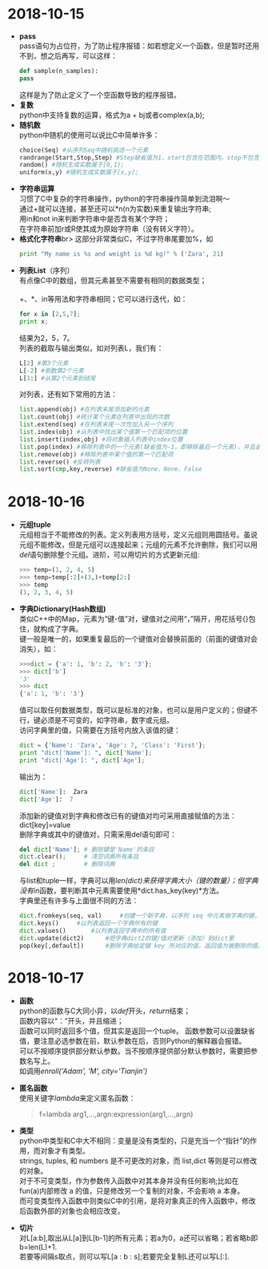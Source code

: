 # 2018-10-15
- **pass**<br>
	pass语句为占位符，为了防止程序报错：如若想定义一个函数，但是暂时还用不到，想之后再写，可以这样：
	```python
	def sample(n_samples):
    pass
    ```
    这样是为了防止定义了一个空函数导致的程序报错。
- **复数**<br>
	python中支持复数的运算，格式为a + bj或者complex(a,b);
- **随机数**<br>
	python中随机的使用可以说比C中简单许多：
	```python
	choice(Seq) #从序列Seq中随机挑选一个元素
	randrange(Start,Stop,Step) #Step缺省值为1，start包含在范围内，stop不包含在范围内
	random() #随机生成实数属于[0,1);
	uniform(x,y) #随机生成实数属于[x,y];
	```
- **字符串运算**<br>
	习惯了C中复杂的字符串操作，python的字符串操作简单到流泪啊～   
	通过+就可以连接，甚至还可以\*n(n为实数)来重复输出字符串;   
	用in和not in来判断字符串中是否含有某个字符；   
	在字符串前加r或R使其成为原始字符串（没有转义字符）。
- **格式化字符串**br>
	这部分非常类似C，不过字符串尾要加%，如
	```python
	print "My name is %s and weight is %d kg!" % ('Zara', 21) 
	```
- **列表List**（序列）<br>
	有点像C中的数组，但其元素甚至不需要有相同的数据类型； <br>  
	+、\*、in等用法和字符串相同；它可以进行迭代，如：<br>
	```python
	for x in [2,5,7];
	print x;
	```
	结果为2，5，7。<br>
	列表的截取与输出类似，如对列表L，我们有：<br>
	```python
	L[2] #第3个元素
	L[-2] #倒数第2个元素
	L[1:] #从第2个元素到结尾
	```
	对列表，还有如下常用的方法：<br>
	```python
	list.append(obj) #在列表末尾添加新的元素
	list.count(obj) #统计某个元素在列表中出现的次数
	list.extend(seq) #在列表末尾一次性加入另一个序列
	list.index(obj) #从列表中找出某个值第一个匹配项的位置
	list.insert(index,obj) #将对象插入列表中index位置
	list.pop(index) #移除列表中的一个元素(缺省值为-1，即移除最后一个元素)，并且返回该元素的值
	list.remove(obj) #移除列表中某个值的第一个匹配项
	list.reverse() #反转列表
	list.sort(cmp,key,reverse) #缺省值为None、None、False
	```
# 2018-10-16
- **元组tuple**<br>
	元组相当于不能修改的列表。定义列表用方括号，定义元组则用圆括号。虽说元组不能修改，但是元组可以连接起来；元组的元素不允许删除，我们可以用*del*语句删除整个元组。进阶，可以用切片的方式更新元组:
	```python
	>>> temp=(1, 2, 4, 5)    
	>>> temp=temp[:2]+(3,)+temp[2:]    
	>>> temp    
	(1, 2, 3, 4, 5)    
	```
- **字典Dictionary(Hash数组)**<br>
	类似C++中的Map，元素为“键-值”对，键值对之间用“，”隔开，用花括号{}包住，就构成了字典。<br>
	键一般是唯一的，如果重复最后的一个键值对会替换前面的（前面的键值对会消失），如：
	```python
	>>>dict = {'a': 1, 'b': 2, 'b': '3'};
	>>> dict['b']
	'3'
	>>> dict
	{'a': 1, 'b': '3'}
	```
	值可以取任何数据类型，既可以是标准的对象，也可以是用户定义的；但键不行，键必须是不可变的，如字符串，数字或元组。<br>
	访问字典里的值，只需要在方括号内放入该值的键：
	```python
	dict = {'Name': 'Zara', 'Age': 7, 'Class': 'First'}; 
	print "dict['Name']: ", dict['Name'];
	print "dict['Age']: ", dict['Age'];
	```
	输出为：
	```python
	dict['Name']:  Zara
	dict['Age']:  7
	```
	添加新的键值对到字典和修改已有的键值对均可采用直接赋值的方法：dict[key]=value<br>
	删除字典或其中的键值对，只需采用del语句即可：
	```python
	del dict['Name']; # 删除键是'Name'的条目
	dict.clear();     # 清空词典所有条目
	del dict ;        # 删除词典
	```
	与list和tuple一样，字典可以用*len(dict)*来获得字典大小（键的数量）；但字典没有*in*函数，要判断其中元素需要使用*dict.has_key(key)*方法。<br>
	字典里还有许多与上面很不同的方法：
	```python
	dict.fromkeys(seq, val)		#创建一个新字典，以序列 seq 中元素做字典的键，val 为字典所有键对应的初始值
	dict.keys()		#以列表返回一个字典所有的键
	dict.values()		#以列表返回字典中的所有值
	dict.update(dict2)		#把字典dict2的键/值对更新（添加）到dict里
	pop(key[,default])		#删除字典给定键 key 所对应的值，返回值为被删除的值。key值必须给出。 否则，返回default值。
	```
# 2018-10-17
- **函数**<br>
	python的函数与C大同小异，以*def*开头，*return*结束；<br>
	函数内容以“：”开头，并且缩进；<br>
	函数可以同时返回多个值，但其实是返回一个tuple。
	函数参数可以设置缺省值，要注意必选参数在前，默认参数在后，否则Python的解释器会报错。<br>
	可以不按顺序提供部分默认参数。当不按顺序提供部分默认参数时，需要把参数名写上。<br>
	如调用*enroll('Adam', 'M', city='Tianjin')*<br>
- **匿名函数**<br>
	使用关键字*lambda*来定义匿名函数：
	>f=lambda arg1,...,argn:expression(arg1,...,argn)   

- **类型**<br>
	python中类型和C中大不相同：变量是没有类型的，只是充当一个“指针”的作用，而对象才有类型。<br>
	strings, tuples, 和 numbers 是不可更改的对象，而 list,dict 等则是可以修改的对象。<br>
	对于不可变类型，作为参数传入函数中对其本身并没有任何影响;比如在 fun(a)内部修改 a 的值，只是修改另一个复制的对象，不会影响 a 本身。<br>
	而可变类型传入函数中则类似C中的引用，是将对象真正的传入函数中，修改后函数外部的对象也会相应改变。<br>
- **切片**<br>
	对L[a:b],取出从L[a]到L[b-1]的所有元素；若a为0，a还可以省略；若省略b即b=len(L)+1.<br>
	若要等间隔s取点，则可以写L[a : b : s];若要完全复制L还可以写L[:].<br>

